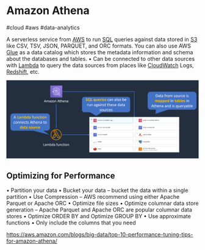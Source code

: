 # Amazon Athena
#cloud #aws #data-analytics 

A serverless service from [AWS](Cloud%20Computing/AWS/AWS.md) to run [SQL](Software%20Engineering/Datastores/Databases/SQL.md) queries against data stored in [S3](Cloud%20Computing/AWS/Storage/S3.md) like CSV, TSV, JSON, PARQUET, and ORC formats. You can also use AWS [Glue](Cloud%20Computing/AWS/Databases/Glue.md) as a data catalog which stores the metadata information and schema about the databases and tables. • Can be connected to other data sources with [Lambda](Cloud%20Computing/AWS/Compute/Lambda.md) to query the data sources from places like [CloudWatch](Cloud%20Computing/AWS/Monitoring/CloudWatch.md) Logs, [Redshift](Cloud%20Computing/AWS/Databases/Redshift.md), etc.

![](Attachments/Pasted%20image%2020230324214042.png)


## Optimizing for Performance
• Partition your data
• Bucket your data – bucket the data within a single partition
• Use Compression – AWS recommend using either Apache Parquet or Apache ORC
• Optimize file sizes
• Optimize columnar data store generation – Apache Parquet and Apache ORC are popular columnar data stores
• Optimize ORDER BY and Optimize GROUP BY
• Use approximate functions
• Only include the columns that you need

https://aws.amazon.com/blogs/big-data/top-10-performance-tuning-tips-for-amazon-athena/